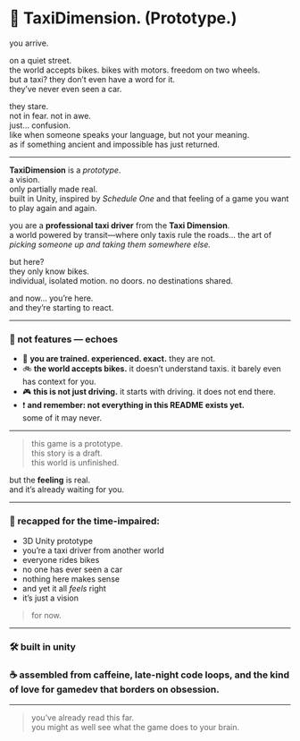 # 🚖 TaxiDimension. (Prototype.)

you arrive.

on a quiet street.  
the world accepts bikes. bikes with motors. freedom on two wheels.  
but a taxi? they don’t even have a word for it.  
they’ve never even seen a car.

they stare.  
not in fear. not in awe.  
just… confusion.  
like when someone speaks your language, but not your meaning.  
as if something ancient and impossible has just returned.

---

**TaxiDimension** is a *prototype*.  
a vision.  
only partially made real.  
built in Unity, inspired by *Schedule One* and that feeling of a game you want to play again and again.

you are a **professional taxi driver** from the **Taxi Dimension**.  
a world powered by transit—where only taxis rule the roads... the art of *picking someone up and taking them somewhere else.*

but here?  
they only know bikes.  
individual, isolated motion. no doors. no destinations shared.

and now... you’re here.  
and they’re starting to react.

---

### 🧪 not features — echoes

- 👔 **you are trained. experienced. exact.** they are not.
- 🚲 **the world accepts bikes.** it doesn’t understand taxis. it barely even has context for you.
- 🎮 **this is not just driving.** it starts with driving. it does not end there.
- ❗ **and remember: not everything in this README exists yet.**  
some of it may never.

---

> this game is a prototype.  
> this story is a draft.  
> this world is unfinished.

but the **feeling** is real.  
and it’s already waiting for you.

---

### 🧩 recapped for the time-impaired:

- 3D Unity prototype  
- you’re a taxi driver from another world  
- everyone rides bikes  
- no one has ever seen a car  
- nothing here makes sense  
- and yet it all *feels* right  
- it’s just a vision  
> for now.

---

### 🛠 built in unity  
### ☕ assembled from caffeine, late-night code loops, and the kind of love for gamedev that borders on obsession.

---

<!-- 
note to self: the driver doesn't know everything yet. 
don't forget what the mirror showed. 
-->

> you’ve already read this far.  
> you might as well see what the game does to your brain.
